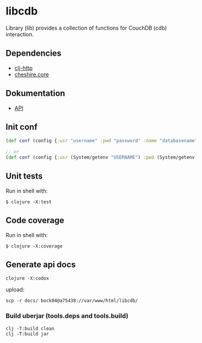 # libcdb

Library (lib) provides a collection of functions for CouchDB (cdb) interaction. 

## Dependencies

* [clj-http](https://clojars.org/clj-http) 
* [cheshire.core](https://clojars.org/cheshire)

## Dokumentation

* [API](https://a75438.berlin.ptb.de/libcdb/docs/index.html)


## Init conf

```clojure
(def conf (config {:usr "username" :pwd "password" :name "databasename"}))

;; or
(def conf (config {:usr (System/getenv "USERNAME") :pwd (System/getenv "PASSWD") :name "databasename"}))

```


## Unit tests 

Run in shell with:

```shell
$ clojure -X:test
```

## Code coverage 

Run in shell with:

```shell
$ clojure -X:coverage
```

## Generate api docs

```shell
clojure -X:codox
```

upload:

```shell
scp -r docs/ bock04@a75438://var/www/html/libcdb/
```

### Build uberjar (tools.deps and tools.build)

```shell
clj -T:build clean
clj -T:build jar
```
